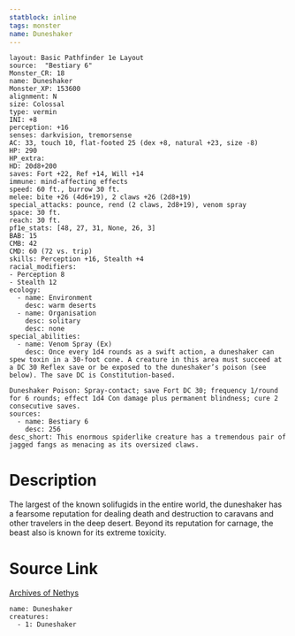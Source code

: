 ```yaml
---
statblock: inline
tags: monster
name: Duneshaker
---
```

```statblock
layout: Basic Pathfinder 1e Layout
source:  "Bestiary 6"
Monster_CR: 18
name: Duneshaker
Monster_XP: 153600
alignment: N
size: Colossal
type: vermin
INI: +8
perception: +16
senses: darkvision, tremorsense
AC: 33, touch 10, flat-footed 25 (dex +8, natural +23, size -8)
HP: 290
HP_extra: 
HD: 20d8+200
saves: Fort +22, Ref +14, Will +14
immune: mind-affecting effects
speed: 60 ft., burrow 30 ft.
melee: bite +26 (4d6+19), 2 claws +26 (2d8+19)
special_attacks: pounce, rend (2 claws, 2d8+19), venom spray
space: 30 ft.
reach: 30 ft.
pf1e_stats: [48, 27, 31, None, 26, 3]
BAB: 15
CMB: 42
CMD: 60 (72 vs. trip)
skills: Perception +16, Stealth +4
racial_modifiers:
- Perception 8
- Stealth 12
ecology:
  - name: Environment
    desc: warm deserts
  - name: Organisation
    desc: solitary
    desc: none
special_abilities:
  - name: Venom Spray (Ex)
    desc: Once every 1d4 rounds as a swift action, a duneshaker can spew toxin in a 30-foot cone. A creature in this area must succeed at a DC 30 Reflex save or be exposed to the duneshaker’s poison (see below). The save DC is Constitution-based. 

Duneshaker Poison: Spray-contact; save Fort DC 30; frequency 1/round for 6 rounds; effect 1d4 Con damage plus permanent blindness; cure 2 consecutive saves.
sources:
  - name: Bestiary 6
    desc: 256
desc_short: This enormous spiderlike creature has a tremendous pair of jagged fangs as menacing as its oversized claws.
```
# Description
The largest of the known solifugids in the entire world, the duneshaker has a fearsome reputation for dealing death and destruction to caravans and other travelers in the deep desert. Beyond its reputation for carnage, the beast also is known for its extreme toxicity.
# Source Link
[Archives of Nethys](https://aonprd.com/MonsterDisplay.aspx?ItemName=Duneshaker)
```encounter-table
name: Duneshaker
creatures:
  - 1: Duneshaker
```
